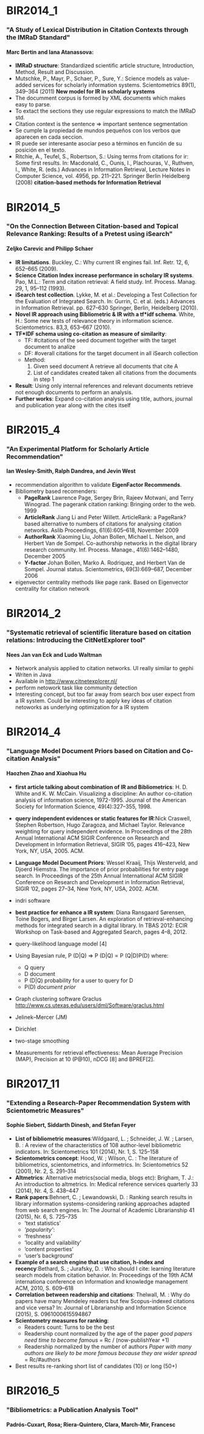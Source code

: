 # BIR2014_1
### "A Study of Lexical Distribution in Citation Contexts through the IMRaD Standard"
#### Marc Bertin and Iana Atanassova:

- **IMRaD structure**: Standardized scientific article structure, Introduction, Method, Result and Discussion.
- Mutschke, P., Mayr, P., Schaer, P., Sure, Y.: Science models as value-added services for scholarly information systems. Scientometrics 89(1), 349–364 (2011)  **New model for IR in scholarly systems**
- The documment corpus is formed by XML documents which makes easy to parse.
- To extact the sections they use regular expressions to match the IMRaD std.
- Citation context is the sentence => important sentence segmentation
- Se cumple la propiedad de mundos pequeños con los verbos que aparecen en cada seccion.
- IR puede ser interesante asociar peso a términos en función de su posición en el texto.
- Ritchie, A., Teufel, S., Robertson, S.: Using terms from citations for ir: Some first results. In: Macdonald, C., Ounis, I., Plachouras, V., Ruthven, I., White, R. (eds.) Advances in Information Retrieval, Lecture Notes in Computer Science, vol. 4956, pp. 211–221. Springer Berlin Heidelberg (2008) **citation-based methods for Information Retrieval**

# BIR2014_5
### "On the Connection Between Citation-based and Topical Relevance Ranking: Results of a Pretest using iSearch"
#### Zeljko Carevic and Philipp Schaer

- **IR limitations**. Buckley, C.: Why current IR engines fail. Inf. Retr. 12, 6, 652–665 (2009).
- **Science Citation Index increase performance in scholary IR systems**. Pao, M.L.: Term and citation retrieval: A field study. Inf. Process. Manag. 29, 1, 95–112
(1993).
- **iSearch test collection**. Lykke, M. et al.: Developing a Test Collection for the Evaluation of Integrated Search. In: Gurrin, C. et al. (eds.) Advances in Information Retrieval. pp. 627–630 Springer, Berlin, Heidelberg (2010).
- **Novel IR approach using Bibliometric & IR with a tf*idf schema**. White, H.: Some new tests of relevance theory in information science. Scientometrics. 83,3, 653–667 (2010).
- **TF*IDF schema using co-citation as measure of similarity**:
    - TF: #citations of the seed document together with the target document to analize
    - DF: #overall citations for the target document in all iSearch collection
    - Method:
        1. Given seed document A retrieve all documents that cite A
        2. List of candidates created taken all citations from the documents in step 1
- **Result**: Using only internal references and relevant documents retrieve not enough documents to perform an analysis.
- **Further works**: Expand co-citation analysis using title, authors, journal and publication year along with the cites itself

# BIR2015_4
### "An Experimental Platform for Scholarly Article Recommendation"
#### Ian Wesley-Smith, Ralph Dandrea, and Jevin West

- recommendation algorithm to validate **EigenFactor Recommends**.
- Bibliometry based recomenders:
    - **PageRank** Lawrence Page, Sergey Brin, Rajeev Motwani, and Terry Winograd. The pagerank citation ranking: Bringing order to the web. 1999
    - **ArticleRank** Jiang Li and Peter Willett. ArticleRank: a PageRank?based alternative to numbers of citations for analysing citation networks. Aslib Proceedings, 61(6):605–618, November 2009
    - **AuthorRank** Xiaoming Liu, Johan Bollen, Michael L. Nelson, and Herbert Van de Sompel. Co-authorship networks in the digital library research community. Inf. Process. Manage., 41(6):1462–1480, December 2005
    - **Y-factor** Johan Bollen, Marko A. Rodriquez, and Herbert Van de Sompel. Journal status. Scientometrics, 69(3):669–687, December 2006
- eigenvector centrality methods like page rank. Based on Eigenvector centrality for citation network

# BIR2014_2
### "Systematic retrieval of scientific literature based on citation relations: Introducing the CitNetExplorer tool"
#### Nees Jan van Eck and Ludo Waltman
- Network analysis applied to citation networks. UI really similar to gephi
- Writen in Java
- Available in <http://www.citnetexplorer.nl/>
- perform netowork task like community detection
- Interesting concept, but too far away from search box user expect from a IR system. Could be interesting to apply key ideas of citation netoworks as underlying optimization for a IR system

# BIR2014_4
### "Language Model Document Priors based on Citation and Co-citation Analysis"
#### Haozhen Zhao and Xiaohua Hu
- **first article talking about combination of IR and Bibliometrics**: H. D. White and K. W. McCain. Visualizing a discipline: An author co-citation analysis of information science, 1972-1995. Journal of the American Society for Information Science, 49(4):327–355, 1998.

- **query independent evidences or static features for IR**:Nick Craswell, Stephen Robertson, Hugo Zaragoza, and Michael Taylor. Relevance weighting for query independent evidence. In Proceedings of the 28th Annual International ACM SIGIR Conference on Research and Development in Information Retrieval, SIGIR ’05, pages 416–423, New York, NY, USA, 2005. ACM.

- **Language Model Document Priors**: Wessel Kraaij, Thijs Westerveld, and Djoerd Hiemstra. The importance of prior probabilities for entry page search. In Proceedings of the 25th Annual International ACM SIGIR Conference on Research and Development in Information Retrieval, SIGIR ’02, pages 27–34, New York, NY, USA, 2002. ACM.
- indri software
- **best practice for enhance a IR system**: Diana Ransgaard Sørensen, Toine Bogers, and Birger Larsen. An exploration of retrieval-enhancing methods for integrated search in a digital library. In TBAS 2012: ECIR Workshop on Task-based and Aggregated Search, pages 4–8, 2012.
- query-likelihood language model [4]
- Using Bayesian rule, P (D|Q) => P (D|Q) ∝ P (Q|D)P(D) where:
    - Q query
    - D document
    - P (D|Q) probability for a user to query for D
    - P(D) _document prior_
- Graph clustering software Graclus http://www.cs.utexas.edu/users/dml/Software/graclus.html
- Jelinek–Mercer (JM)
- Dirichlet
- two-stage smoothing
- Measurements for retrieval effectiveness: Mean Average Precision (MAP), Precision at 10 (P@10), nDCG [8] and BPREF[2].


# BIR2017_11
### "Extending a Research-Paper Recommendation System with Scientometric Measures"
#### Sophie Siebert, Siddarth Dinesh, and Stefan Feyer
- **List of bibliometric measures**:Wildgaard, L. ; Schneider, J. W. ; Larsen, B. : A review of the characteristics of 108 author-level bibliometric indicators. In: Scientometrics 101 (2014), Nr. 1, S. 125–158
- **Scientometrics concept**: Hood, W. ; Wilson, C. : The literature of bibliometrics, scientometrics, and informetrics. In: Scientometrics 52 (2001), Nr. 2, S. 291–314
- **Altmetrics**: Alternative metrics(social media, blogs etc): Brigham, T. J.: An introduction to altmetrics. In: Medical reference services quarterly 33 (2014), Nr. 4, S. 438–447
- **Rank papers**:Behnert, C. ; Lewandowski, D. : Ranking search results in library information systems-considering ranking approaches adapted from web search engines. In: The Journal of Academic Librarianship 41 (2015), Nr. 6, S. 725–735
    - ’text statistics’
    - _’popularity’_:
    - ’freshness’
    - ’locality and vailability’
    - ’content properties’
    - ’user’s background’
- **Example of a search engine that use citation, h-index and recency**:Bethard, S. ; Jurafsky, D. : Who should I cite: learning literature search models from citation behavior. In: Proceedings of the 19th ACM internationa  conference on Information and knowledge management ACM, 2010, S. 609–618
- **Correlation between readership and citations**: Thelwall, M. : Why do papers have many Mendeley readers but few Scopus-indexed citations and vice versa? In: Journal of Librarianship and Information Science (2015), S. 0961000615594867
- **Scientometry measures for ranking**:
    - Readers count: Turns to be the best
    - Readership count normalized by the age of the paper _good papers need time to become famous_ = Rc / (now-publishYear +1)
    - Readership normalized by the number of authors _Paper with many authors are likely to be more famous because they are wider spread_ =  Rc/#authors
- Best results re-ranking short list of candidates (10) or long (50+)


# BIR2016_5
### "Bibliometrics: a Publication Analysis Tool"
#### Padrós-Cuxart, Rosa; Riera-Quintero, Clara, March-Mir, Francesc

